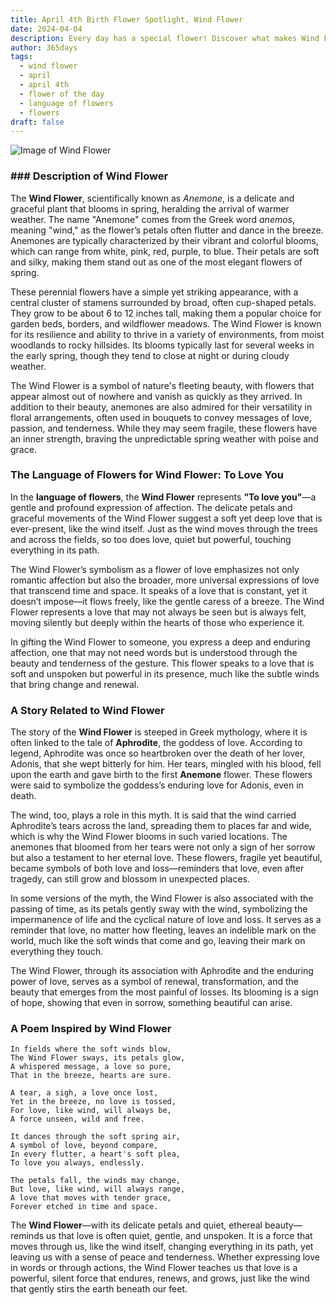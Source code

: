 ```yaml
---
title: April 4th Birth Flower Spotlight, Wind Flower
date: 2024-04-04
description: Every day has a special flower! Discover what makes Wind Flower unique as today’s birth flower and its symbolic meaning.
author: 365days
tags:
  - wind flower
  - april
  - april 4th
  - flower of the day
  - language of flowers
  - flowers
draft: false
---
```




![Image of Wind Flower](https://cdn.pixabay.com/photo/2017/06/23/03/45/anemone-2433412_640.png#center)


### ### Description of Wind Flower

The **Wind Flower**, scientifically known as _Anemone_, is a delicate and graceful plant that blooms in spring, heralding the arrival of warmer weather. The name "Anemone" comes from the Greek word _anemos_, meaning "wind," as the flower’s petals often flutter and dance in the breeze. Anemones are typically characterized by their vibrant and colorful blooms, which can range from white, pink, red, purple, to blue. Their petals are soft and silky, making them stand out as one of the most elegant flowers of spring.

These perennial flowers have a simple yet striking appearance, with a central cluster of stamens surrounded by broad, often cup-shaped petals. They grow to be about 6 to 12 inches tall, making them a popular choice for garden beds, borders, and wildflower meadows. The Wind Flower is known for its resilience and ability to thrive in a variety of environments, from moist woodlands to rocky hillsides. Its blooms typically last for several weeks in the early spring, though they tend to close at night or during cloudy weather.

The Wind Flower is a symbol of nature's fleeting beauty, with flowers that appear almost out of nowhere and vanish as quickly as they arrived. In addition to their beauty, anemones are also admired for their versatility in floral arrangements, often used in bouquets to convey messages of love, passion, and tenderness. While they may seem fragile, these flowers have an inner strength, braving the unpredictable spring weather with poise and grace.

### The Language of Flowers for Wind Flower: To Love You

In the **language of flowers**, the **Wind Flower** represents **"To love you"**—a gentle and profound expression of affection. The delicate petals and graceful movements of the Wind Flower suggest a soft yet deep love that is ever-present, like the wind itself. Just as the wind moves through the trees and across the fields, so too does love, quiet but powerful, touching everything in its path.

The Wind Flower’s symbolism as a flower of love emphasizes not only romantic affection but also the broader, more universal expressions of love that transcend time and space. It speaks of a love that is constant, yet it doesn’t impose—it flows freely, like the gentle caress of a breeze. The Wind Flower represents a love that may not always be seen but is always felt, moving silently but deeply within the hearts of those who experience it.

In gifting the Wind Flower to someone, you express a deep and enduring affection, one that may not need words but is understood through the beauty and tenderness of the gesture. This flower speaks to a love that is soft and unspoken but powerful in its presence, much like the subtle winds that bring change and renewal.

### A Story Related to Wind Flower

The story of the **Wind Flower** is steeped in Greek mythology, where it is often linked to the tale of **Aphrodite**, the goddess of love. According to legend, Aphrodite was once so heartbroken over the death of her lover, Adonis, that she wept bitterly for him. Her tears, mingled with his blood, fell upon the earth and gave birth to the first **Anemone** flower. These flowers were said to symbolize the goddess’s enduring love for Adonis, even in death.

The wind, too, plays a role in this myth. It is said that the wind carried Aphrodite’s tears across the land, spreading them to places far and wide, which is why the Wind Flower blooms in such varied locations. The anemones that bloomed from her tears were not only a sign of her sorrow but also a testament to her eternal love. These flowers, fragile yet beautiful, became symbols of both love and loss—reminders that love, even after tragedy, can still grow and blossom in unexpected places.

In some versions of the myth, the Wind Flower is also associated with the passing of time, as its petals gently sway with the wind, symbolizing the impermanence of life and the cyclical nature of love and loss. It serves as a reminder that love, no matter how fleeting, leaves an indelible mark on the world, much like the soft winds that come and go, leaving their mark on everything they touch.

The Wind Flower, through its association with Aphrodite and the enduring power of love, serves as a symbol of renewal, transformation, and the beauty that emerges from the most painful of losses. Its blooming is a sign of hope, showing that even in sorrow, something beautiful can arise.

### A Poem Inspired by Wind Flower

```
In fields where the soft winds blow,  
The Wind Flower sways, its petals glow,  
A whispered message, a love so pure,  
That in the breeze, hearts are sure.  

A tear, a sigh, a love once lost,  
Yet in the breeze, no love is tossed,  
For love, like wind, will always be,  
A force unseen, wild and free.  

It dances through the soft spring air,  
A symbol of love, beyond compare,  
In every flutter, a heart's soft plea,  
To love you always, endlessly.  

The petals fall, the winds may change,  
But love, like wind, will always range,  
A love that moves with tender grace,  
Forever etched in time and space.  
```

The **Wind Flower**—with its delicate petals and quiet, ethereal beauty—reminds us that love is often quiet, gentle, and unspoken. It is a force that moves through us, like the wind itself, changing everything in its path, yet leaving us with a sense of peace and tenderness. Whether expressing love in words or through actions, the Wind Flower teaches us that love is a powerful, silent force that endures, renews, and grows, just like the wind that gently stirs the earth beneath our feet.


